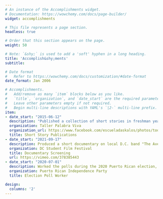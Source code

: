 ```yaml
---
# An instance of the Accomplishments widget.
# Documentation: https://wowchemy.com/docs/page-builder/
widget: accomplishments

# This file represents a page section.
headless: true

# Order that this section appears on the page.
weight: 50

# Note: `&shy;` is used to add a 'soft' hyphen in a long heading.
title: 'Accomplish&shy;ments'
subtitle:

# Date format
#   Refer to https://wowchemy.com/docs/customization/#date-format
date_format: Jan 2006

# Accomplishments.
#   Add/remove as many `item` blocks below as you like.
#   `title`, `organization`, and `date_start` are the required parameters.
#   Leave other parameters empty if not required.
#   Begin multi-line descriptions with YAML's `|2-` multi-line prefix.
item:
- date_start: "2015-06-12"
  description: "Published a collection of short stories in freshman year of high school along with other writers"
  organization: Taller Palabra Viva
  organization_url: https://www.facebook.com/escueladaskalos/photos/todo-un-éxito-el-taller-palabra-viva-de-la-profesora-gretchen-lópez-vándalos-de-/998389963534761/
  title: Short Story Publications
- date_start: "2021-09-17"
  description: Produced a short documentary on local D.C. band "The Avenues" that was screened at the DC Student Film Festival
  organization: DC Student Film Festival
  title: Documentary Screening
  url: https://vimeo.com/378385443 
- date_start: "2020-07-01"
  description: Worked the polls during the 2020 Puerto Rican election, verifying results and facilitating an informed and transparent voting process in my area
  organization: Puerto Rican Independence Party
  title: Election Poll Worker

design:
  columns: '2' 
---
```


